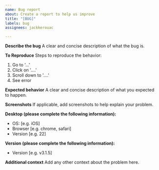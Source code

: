 ```yaml
---
name: Bug report
about: Create a report to help us improve
title: "[BUG]"
labels: bug
assignees: jackkerouac

---
```


**Describe the bug**
A clear and concise description of what the bug is.

**To Reproduce**
Steps to reproduce the behavior:
1. Go to '...'
2. Click on '....'
3. Scroll down to '....'
4. See error

**Expected behavior**
A clear and concise description of what you expected to happen.

**Screenshots**
If applicable, add screenshots to help explain your problem.

**Desktop (please complete the following information):**
 - OS: [e.g. iOS]
 - Browser [e.g. chrome, safari]
 - Version [e.g. 22]

**Version (please complete the following information):**
 - Version [e.g. v3.1.5]

**Additional context**
Add any other context about the problem here.
